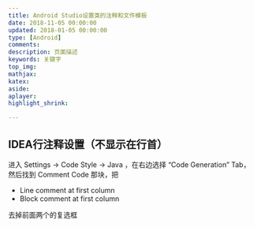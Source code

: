 ```yaml
---
title: Android Studio设置类的注释和文件模板
date: 2018-11-05 00:00:00
updated: 2018-01-05 00:00:00
type: [Android]
comments:
description: 页面描述
keywords: 关键字
top_img:
mathjax:
katex:
aside:
aplayer:
highlight_shrink:

---
```




## IDEA行注释设置（不显示在行首）

进入 Settings -> Code Style -> Java ，在右边选择 “Code Generation” Tab，然后找到 Comment Code 那块，把

*   Line comment at first column
*   Block comment at first column

去掉前面两个的复选框
